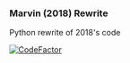 ### Marvin (2018) Rewrite

Python rewrite of 2018's code

[![CodeFactor](https://www.codefactor.io/repository/github/winstonhartnett/2018-marvin-py/badge)](https://www.codefactor.io/repository/github/winstonhartnett/2018-marvin-py)

